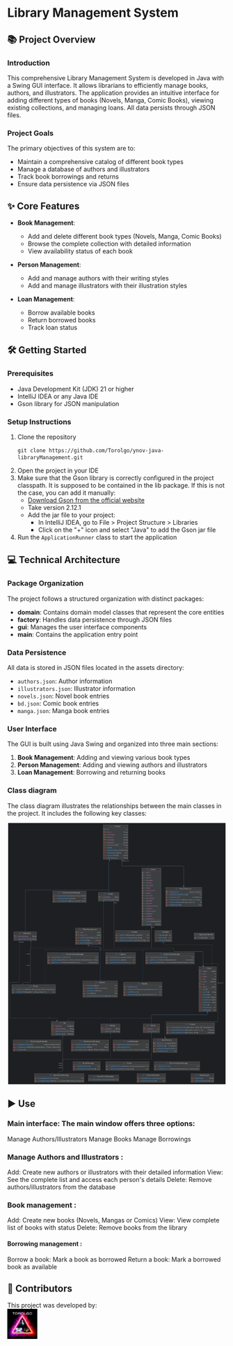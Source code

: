 # Library Management System

## 📚 Project Overview

### Introduction

This comprehensive Library Management System is developed in Java with a Swing GUI interface. It allows librarians to efficiently manage books, authors, and illustrators. The application provides an intuitive interface for adding different types of books (Novels, Manga, Comic Books), viewing existing collections, and managing loans. All data persists through JSON files.

### Project Goals

The primary objectives of this system are to:
- Maintain a comprehensive catalog of different book types
- Manage a database of authors and illustrators
- Track book borrowings and returns
- Ensure data persistence via JSON files

## ✨ Core Features

- **Book Management**:
    - Add and delete different book types (Novels, Manga, Comic Books)
    - Browse the complete collection with detailed information
    - View availability status of each book

- **Person Management**:
    - Add and manage authors with their writing styles
    - Add and manage illustrators with their illustration styles

- **Loan Management**:
    - Borrow available books
    - Return borrowed books
    - Track loan status

## 🛠️ Getting Started

### Prerequisites

- Java Development Kit (JDK) 21 or higher
- IntelliJ IDEA or any Java IDE
- Gson library for JSON manipulation

### Setup Instructions

1. Clone the repository
    ```ssh
    git clone https://github.com/Torolgo/ynov-java-libraryManagement.git
    ```
2. Open the project in your IDE
3. Make sure that the Gson library is correctly configured in the project classpath.
      It is supposed to be contained in the lib package. If this is not the case, you can add it manually:
    - [Download Gson from the official website](https://mvnrepository.com/artifact/com.google.code.gson/gson)
    - Take version 2.12.1
    - Add the jar file to your project:
        - In IntelliJ IDEA, go to File > Project Structure > Libraries
        - Click on the "+" icon and select "Java" to add the Gson jar file
4. Run the `ApplicationRunner` class to start the application

## 💻 Technical Architecture

### Package Organization

The project follows a structured organization with distinct packages:

- **domain**: Contains domain model classes that represent the core entities
- **factory**: Handles data persistence through JSON files
- **gui**: Manages the user interface components
- **main**: Contains the application entry point

### Data Persistence

All data is stored in JSON files located in the assets directory:
- `authors.json`: Author information
- `illustrators.json`: Illustrator information
- `novels.json`: Novel book entries
- `bd.json`: Comic book entries
- `manga.json`: Manga book entries

### User Interface

The GUI is built using Java Swing and organized into three main sections:
1. **Book Management**: Adding and viewing various book types
2. **Person Management**: Adding and viewing authors and illustrators
3. **Loan Management**: Borrowing and returning books

### Class diagram
The class diagram illustrates the relationships between the main classes in the project. It includes the following key classes:
<p align="center">
  <img src="img/diagram.png" alt="Class Diagram" width="500"/>
</p>

## ▶️ Use

### Main interface: The main window offers three options:
Manage Authors/Illustrators
Manage Books
Manage Borrowings

### Manage Authors and Illustrators :
Add: Create new authors or illustrators with their detailed information
View: See the complete list and access each person's details
Delete: Remove authors/illustrators from the database

### Book management :
Add: Create new books (Novels, Mangas or Comics)
View: View complete list of books with status
Delete: Remove books from the library

#### Borrowing management :
Borrow a book: Mark a book as borrowed
Return a book: Mark a borrowed book as available

## 👥 Contributors

This project was developed by:
<br>
<a href="https://github.com/Torolgo"><img src="/img/Torolgo.png" alt="DESSENNE Ylan" width="69" height="69"/></a>